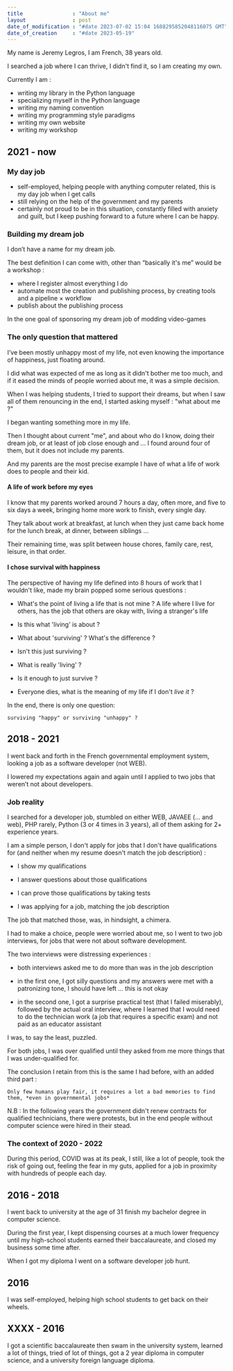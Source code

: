 ```yaml
---
title                : "About me"
layout               : post
date_of_modification : "#date 2023-07-02 15:04 1688295852048116075 GMT"
date_of_creation     : "#date 2023-05-19"
---
```


My name is Jeremy Legros, I am French, 38 years old.

I searched a job where I can thrive, I didn't find it, so I am creating my own.

Currently I am :

- writing my library in the Python language
- specializing myself in the Python language
- writing my naming convention
- writing my programming style paradigms
- writing my own website
- writing my workshop

## 2021 - now

### My day job

- self-employed, helping people with anything computer related, this is my day job when I get calls
- still relying on the help of the government and my parents
- certainly not proud to be in this situation, constantly filled with anxiety and guilt, but I keep pushing forward to a future where I can be happy.


### Building my dream job

I don’t have a name for my dream job.

The best definition I can come with, other than “basically it's me” would be a workshop :

- where I register almost everything I do
- automate most the creation and publishing process, by creating tools and a pipeline × workflow
- publish about the publishing process

In the one goal of sponsoring my dream job of modding video-games

### The only question that mattered

I’ve been mostly unhappy most of my life, not even knowing the importance of happiness, just floating around.

I did what was expected of me as long as it didn't bother me too much, and if it eased the minds of people worried about me, it was a simple decision.

When I was helping students, I tried to support their dreams, but when I saw all of them renouncing in the end, I started asking myself : "what about me ?"

I began wanting something more in my life.

Then I thought about current "me", and about who do I know, doing their dream job, or at least of job close enough and ... I found around four of them, but it does not include my parents.

And my parents are the most precise example I have of what a life of work does to people and their kid.

#### A life of work before my eyes

I know that my parents worked around 7 hours a day, often more, and five to six days a week, bringing home more work to finish, every single day.

They talk about work at breakfast, at lunch when they just came back home for the lunch break, at dinner, between siblings ...

Their remaining time, was split between house chores, family care, rest, leisure, in that order.

#### I chose survival with happiness

The perspective of having my life defined into 8 hours of work that I wouldn't like, made my brain popped some serious questions :

- What's the point of living a life that is not mine ? A life where I live for others, has the job that others are okay with, living a stranger's life

- Is this what 'living' is about ?

- What about 'surviving' ? What's the difference ?

- Isn't this just surviving ?

- What is really 'living' ?

- Is it enough to just survive ?

- Everyone dies, what is the meaning of my life if I don't *live it* ?

In the end, there is only one question:

    surviving "happy" or surviving "unhappy" ?


## 2018 - 2021

I went back and forth in the French governmental employment system, looking a job as a software developer (not WEB).

I lowered my expectations again and again until I applied to two jobs that weren’t not about developers.


### Job reality

I searched for a developer job, stumbled on either WEB, JAVAEE (... and web), PHP rarely, Python (3 or 4 times in 3 years), all of them asking for 2+ experience years.

I am a simple person, I don't apply for jobs that I don't have qualifications for (and neither when my resume doesn't match the job description) :

 - I show my qualifications

 - I answer questions about those qualifications

 - I can prove those qualifications by taking tests

 - I was applying for a job, matching the job description

The job that matched those, was, in hindsight, a chimera.

I had to make a choice, people were worried about me, so I went to two job interviews, for jobs that were not about software development.

The two interviews were distressing experiences :

- both interviews asked me to do more than was in the job description

- in the first one, I got silly questions and my answers were met with a patronizing tone, I should have left ... this is not okay

- in the second one, I got a surprise practical test (that I failed miserably), followed by the actual oral interview, where I learned that I would need to do the technician work (a job that requires a specific exam) and not paid as an educator assistant

I was, to say the least, puzzled.

For both jobs, I was over qualified until they asked from me more things that I was under-qualified for.

The conclusion I retain from this is the same I had before, with an added third part :

    Only few humans play fair, it requires a lot a bad memories to find them, *even in governmental jobs*

N.B : In the following years the government didn't renew contracts for qualified technicians, there were protests, but in the end people without computer science were hired in their stead.

### The context of 2020 - 2022

During this period, COVID was at its peak, I still, like a lot of people, took the risk of going out, feeling the fear in my guts, applied for a job in proximity with hundreds of people each day.

## 2016 - 2018

I went back to university at the age of 31 finish my bachelor degree in computer science.

During the first year, I kept dispensing courses at a much lower frequency until my high-school students earned their baccalaureate, and closed my business some time after.

When I got my diploma I went on a software developer job hunt.

## 2016

I was self-employed, helping high school students to get back on their wheels.

## XXXX - 2016

I got a scientific baccalaureate then swam in the university system, learned a lot of things, tried of lot of things, got a 2 year diploma in computer science, and a university foreign language diploma.
